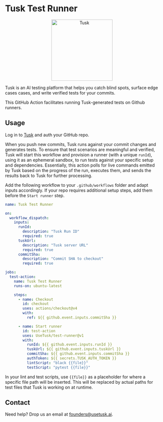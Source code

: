 # Tusk Test Runner

<p align="center">
  <a href="https://usetusk.ai">
    <img src="./static/images/tusk.png" width="200" title="Tusk">
  </a>
</p>

Tusk is an AI testing platform that helps you catch blind spots, surface edge cases cases, and write verified tests for your commits.

This GitHub Action facilitates running Tusk-generated tests on Github runners.

## Usage

Log in to [Tusk](https://app.usetusk.ai/app) and auth your GitHub repo.

When you push new commits, Tusk runs against your commit changes and generates tests. To ensure that test scenarios are meaningful and verified, Tusk will start this workflow and provision a runner (with a unique `runId`), using it as an ephemeral sandbox, to run tests against your specific setup and dependencies. Essentially, this action polls for live commands emitted by Tusk based on the progress of the run, executes them, and sends the results back to Tusk for further processing.

Add the following workflow to your `.github/workflows` folder and adapt inputs accordingly. If your repo requires additional setup steps, add them before the `Start runner` step.

```yml
name: Tusk Test Runner

on:
  workflow_dispatch:
    inputs:
      runId:
        description: "Tusk Run ID"
        required: true
      tuskUrl:
        description: "Tusk server URL"
        required: true
      commitSha:
        description: "Commit SHA to checkout"
        required: true

jobs:
  test-action:
    name: Tusk Test Runner
    runs-on: ubuntu-latest

    steps:
      - name: Checkout
        id: checkout
        uses: actions/checkout@v4
        with:
          ref: ${{ github.event.inputs.commitSha }}

      - name: Start runner
        id: test-action
        uses: UseTusk/test-runner@v1
        with:
          runId: ${{ github.event.inputs.runId }}
          tuskUrl: ${{ github.event.inputs.tuskUrl }}
          commitSha: ${{ github.event.inputs.commitSha }}
          authToken: ${{ secrets.TUSK_AUTH_TOKEN }}
          lintScript: "black {{file}}"
          testScript: "pytest {{file}}"
```

In your lint and test scripts, use `{{file}}` as a placeholder for where a specific file path will be inserted. This will be replaced by actual paths for test files that Tusk is working on at runtime.

## Contact

Need help? Drop us an email at founders@usetusk.ai.
